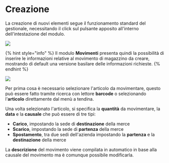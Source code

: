 # Creazione

La creazione di nuovi elementi segue il funzionamento standard del gestionale, necessitando il click sul pulsante apposito all'interno dell'intestazione del modulo.

![](https://firebasestorage.googleapis.com/v0/b/gitbook-x-prod.appspot.com/o/spaces%2F-LZJeLg23eVDvrCv74U7-887967055%2Fuploads%2FbpxOZo1DWgWT2ZhFWZXb%2Ffile.png?alt=media)

{% hint style="info" %}
Il modulo **Movimenti** presenta quindi la possibilità di inserire le informazioni relative al movimento di magazzino da creare, mostrando di default una versione basilare delle informazioni richieste.
{% endhint %}

![](https://firebasestorage.googleapis.com/v0/b/gitbook-x-prod.appspot.com/o/spaces%2F-LZJeLg23eVDvrCv74U7-887967055%2Fuploads%2FR92UgwLOXNfwd7SHaZ0z%2Ffile.png?alt=media)

Per prima cosa è necessario selezionare l'articolo da movimentare, questo può essere fatto tramite ricerca con lettore **barcode** o selezionando l'**articolo** direttamente dal menù a tendina.

Una volta selezionato l'articolo, si specifica la **quantità** da movimentare, la **data** e la **causale** che può essere di tre tipi:

* **Carico**, impostando la sede di **destinazione** della merce
* **Scarico**, impostando la sede di **partenza** della merce
* **Spostamento**, tra due sedi dell'azienda impostando la **partenza** e la **destinazione** della merce&#x20;

La **descrizione** del movimento viene compilata in automatico in base alla causale del movimento ma è comunque possibile modificarla.
